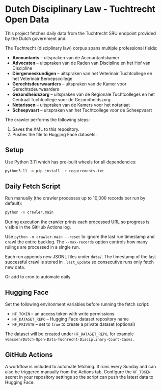 # Dutch Disciplinary Law - Tuchtrecht Open Data

This project fetches daily data from the Tuchtrecht SRU endpoint provided by the Dutch government and:

The Tuchtrecht (disciplinary law) corpus spans multiple professional fields:

- **Accountants** – uitspraken van de Accountantskamer
- **Advocaten** – uitspraken van de Raden van Discipline en het Hof van Discipline
- **Diergeneeskundigen** – uitspraken van het Veterinair Tuchtcollege en het Veterinair Beroepscollege
- **Gerechtsdeurwaarders** – uitspraken van de Kamer voor Gerechtsdeurwaarders
- **Gezondheidszorg** – uitspraken van de Regionale Tuchtcolleges en het Centraal Tuchtcollege voor de Gezondheidszorg
- **Notarissen** – uitspraken van de Kamers voor het notariaat
- **Scheepvaart** – uitspraken van het Tuchtcollege voor de Scheepvaart

The crawler performs the following steps:

1. Saves the XML to this repository.
2. Pushes the file to Hugging Face datasets.

## Setup

Use Python 3.11 which has pre-built wheels for all dependencies:

```bash
python3.11 -m pip install -r requirements.txt
```

## Daily Fetch Script

Run manually (the crawler processes up to 10,000 records per run by default):

```bash
python -m crawler.main
```

During execution the crawler prints each processed URL so progress is visible in
the GitHub Actions log.

Use `python -m crawler.main --reset` to ignore the last run timestamp and crawl the
entire backlog. The `--max-records` option controls how many rulings are
processed in a single run.

Each run appends new JSONL files under `data/`. The timestamp of the last
successful crawl is stored in `.last_update` so consecutive runs only fetch new
data.

Or add to cron to automate daily.

## Hugging Face

Set the following environment variables before running the fetch script:

* `HF_TOKEN` – an access token with write permissions
* `HF_DATASET_REPO` – Hugging Face dataset repository name
* `HF_PRIVATE` – set to `true` to create a private dataset (optional)

The dataset will be created under `HF_DATASET_REPO`, for example
`vGassen/Dutch-Open-Data-Tuchrecht-Disciplinary-Court-Cases`.

## GitHub Actions

A workflow is included to automate fetching. It runs every Sunday and can also
be triggered manually from the Actions tab. Configure the `HF_TOKEN` secret in
your repository settings so the script can push the latest data to Hugging Face.
